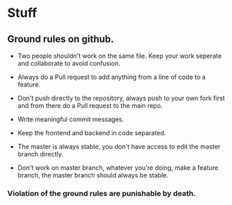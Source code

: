 # Stuff


## Ground rules on github.

* Two people shouldn't work on the same file. Keep your work seperate and collaborate to avoid confusion.

* Always do a Pull request to add anything from a line of code to a feature.

* Don't push directly to the repository, always push to your own fork first and from there do a Pull request to the main repo.

* Write meaningful commit messages.

* Keep the frontend and backend in code separated.

* The master is always stable, you don't have access to edit the master branch directly.

* Don't work on master branch, whatever you're doing, make a feature branch, the master branch should always be stable.

### Violation of the ground rules are punishable by death.
